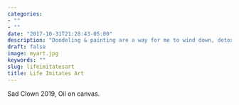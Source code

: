 ```yaml
---
categories:
- ""
- ""
date: "2017-10-31T21:28:43-05:00"
description: "Doodeling & painting are a way for me to wind down, detox and think about life."
draft: false
image: myart.jpg
keywords: ""
slug: lifeimitatesart
title: Life Imitates Art
---
```


Sad Clown 2019, Oil on canvas.